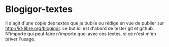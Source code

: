 # Blogigor-textes

Il s'agit d'une copie des textes que je publie ou rédige en vue de publier sur <http://id-libre.org/blogigor>. Le but ici est d'abord de tester git et github. N'importe qui peut faire n'importe quoi avec ces textes, si ce n'est m'en priver l'usage.
